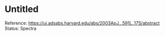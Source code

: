 # Untitled

Reference: https://ui.adsabs.harvard.edu/abs/2003ApJ...591L..17S/abstract
Status: Spectra